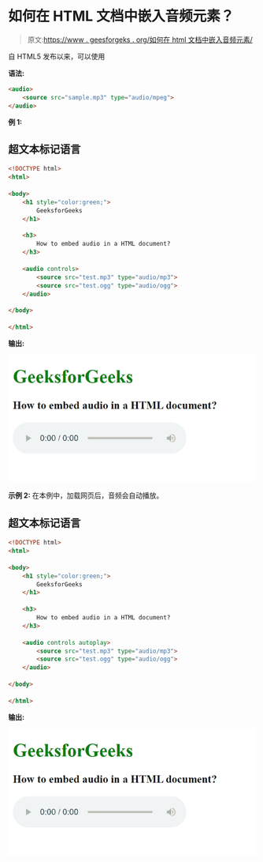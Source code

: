 # 如何在 HTML 文档中嵌入音频元素？

> 原文:[https://www . geesforgeks . org/如何在 html 文档中嵌入音频元素/](https://www.geeksforgeeks.org/how-to-embed-audio-element-in-a-html-document/)

自 HTML5 发布以来，可以使用

<audio>标签向网页添加音频。以前，音频只能在网页上使用网页插件(如 Flash)播放。

<audio>标签是一个内嵌元素，用于将声音文件嵌入到网页中。如果您想在网页上添加歌曲、采访等音频，这是一个非常有用的标签。</audio>

</audio>

**语法:**

```html
<audio>
    <source src="sample.mp3" type="audio/mpeg">
</audio>

```

**例 1:**

## 超文本标记语言

```html
<!DOCTYPE html>
<html>

<body>
    <h1 style="color:green;">
        GeeksforGeeks
    </h1>

    <h3>
        How to embed audio in a HTML document?
    </h3>

    <audio controls>
        <source src="test.mp3" type="audio/mp3">
        <source src="test.ogg" type="audio/ogg">
    </audio>

</body>

</html>
```

**输出:**

![](img/b4eb99303ce2663f59e92366aca73e6a.png)

**示例 2:** 在本例中，加载网页后，音频会自动播放。

## 超文本标记语言

```html
<!DOCTYPE html>
<html>

<body>
    <h1 style="color:green;">
        GeeksforGeeks
    </h1>

    <h3>
        How to embed audio in a HTML document?
    </h3>

    <audio controls autoplay>
        <source src="test.mp3" type="audio/mp3">
        <source src="test.ogg" type="audio/ogg">
    </audio>

</body>

</html>
```

**输出:**

![](img/b4eb99303ce2663f59e92366aca73e6a.png)